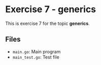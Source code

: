 # Exercise 7 - generics

This is exercise 7 for the topic **generics**.

## Files
- `main.go`: Main program
- `main_test.go`: Test file
